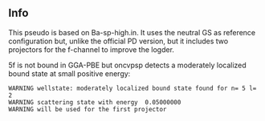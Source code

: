 ## Info

This pseudo is based on Ba-sp-high.in.
It uses the neutral GS as reference configuration but, unlike the official PD version,
but it includes two projectors for the f-channel to improve the logder.

5f is not bound in GGA-PBE but oncvpsp detects a moderately localized bound state
at small positive energy:

    WARNING wellstate: moderately localized bound state found for n= 5 l=  2
    WARNING scattering state with energy  0.05000000
    WARNING will be used for the first projector

